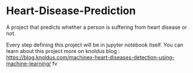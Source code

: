 # Heart-Disease-Prediction
A project that predicts whether a person is suffering from heart disease or not.

Every step defining this project will be in jupyter notebook itself.
You can learn about this project more on knoldus blog
: https://blog.knoldus.com/machinex-heart-diseases-detection-using-machine-learning/
fv
